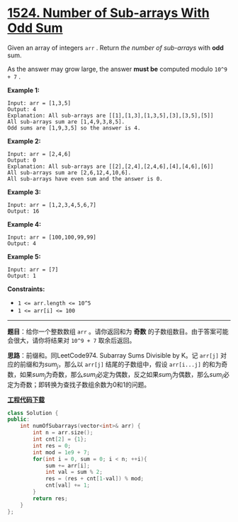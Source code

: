 # [1524. Number of Sub-arrays With Odd Sum](https://leetcode.com/problems/number-of-sub-arrays-with-odd-sum/)

Given an array of integers `arr` . Return *the number of sub-arrays* with **odd** sum.

As the answer may grow large, the answer **must be** computed modulo `10^9 + 7` .

**Example 1:**

```
Input: arr = [1,3,5]
Output: 4
Explanation: All sub-arrays are [[1],[1,3],[1,3,5],[3],[3,5],[5]]
All sub-arrays sum are [1,4,9,3,8,5].
Odd sums are [1,9,3,5] so the answer is 4.
```

**Example 2:**

```
Input: arr = [2,4,6]
Output: 0
Explanation: All sub-arrays are [[2],[2,4],[2,4,6],[4],[4,6],[6]]
All sub-arrays sum are [2,6,12,4,10,6].
All sub-arrays have even sum and the answer is 0.
```

**Example 3:**

```
Input: arr = [1,2,3,4,5,6,7]
Output: 16
```

**Example 4:**

```
Input: arr = [100,100,99,99]
Output: 4
```

**Example 5:**

```
Input: arr = [7]
Output: 1
```

**Constraints:**

* `1 <= arr.length <= 10^5`
* `1 <= arr[i] <= 100`

-----

**题目**：给你一个整数数组 `arr` 。请你返回和为 **奇数** 的子数组数目。由于答案可能会很大，请你将结果对 `10^9 + 7` 取余后返回。

**思路**：前缀和。同LeetCode974. Subarray Sums Divisible by K。记 `arr[j]` 对应的前缀和为$sum_j$，那么以 `arr[j]` 结尾的子数组中，假设 `arr[i...j]` 的和为奇数，如果$sum_j$为奇数，那么$sum_i$必定为偶数，反之如果$sum_j$为偶数，那么$sum_i$必定为奇数；即转换为查找子数组余数为0和1的问题。

[**工程代码下载**](https://github.com/shenkh/leetcode)

```cpp
class Solution {
public:
    int numOfSubarrays(vector<int>& arr) {
        int n = arr.size();
        int cnt[2] = {1};
        int res = 0;
        int mod = 1e9 + 7;
        for(int i = 0, sum = 0; i < n; ++i){
            sum += arr[i];
            int val = sum % 2;
            res = (res + cnt[1-val]) % mod;
            cnt[val] += 1;
        }
        return res;
    }
};
```
